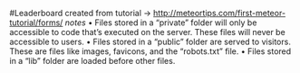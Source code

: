 #Leaderboard 
created from tutorial -> http://meteortips.com/first-meteor-tutorial/forms/
_notes_
• Files stored in a “private” folder will only be accessible to code that’s executed on the
server. These files will never be accessible to users.
• Files stored in a “public” folder are served to visitors. These are files like images, favicons,
and the “robots.txt” file.
• Files stored in a “lib” folder are loaded before other files.